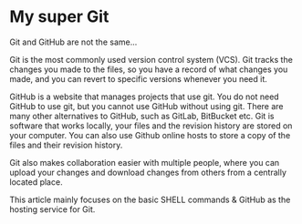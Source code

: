 # My super Git


Git and GitHub are not the same...

Git is the most commonly used version control system (VCS). Git tracks the changes you made to the files, so you have a record of what changes you made, and you can revert to specific versions whenever you need it.

GitHub is a website that manages projects that use git. You do not need GitHub to use git, but you cannot use GitHub without using git. There are many other alternatives to GitHub, such as GitLab, BitBucket etc.
Git is software that works locally, your files and the revision history are stored on your computer. You can also use Github online hosts to store a copy of the files and their revision history.

Git also makes collaboration easier with multiple people, where you can upload your changes and download changes from others from a centrally located place.

This article mainly focuses on the basic SHELL commands & GitHub as the hosting service for Git.
